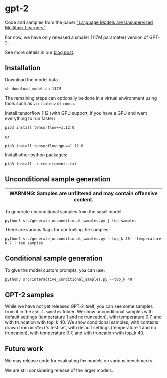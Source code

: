 # gpt-2

Code and samples from the paper ["Language Models are Unsupervised Multitask Learners"](https://d4mucfpksywv.cloudfront.net/better-language-models/language-models.pdf).

For now, we have only released a smaller (117M parameter) version of GPT-2.

See more details in our [blog post](https://blog.openai.com/better-language-models/).

## Installation

Download the model data
```
sh download_model.sh 117M
```

The remaining steps can optionally be done in a virtual environment using tools such as `virtualenv` or `conda`.

Install tensorflow 1.12 (with GPU support, if you have a GPU and want everything to run faster)
```
pip3 install tensorflow==1.12.0
```
or
```
pip3 install tensorflow-gpu==1.12.0
```

Install other python packages:
```
pip3 install -r requirements.txt
```

## Unconditional sample generation

| WARNING: Samples are unfiltered and may contain offensive content. |
| --- |

To generate unconditional samples from the small model:
```
python3 src/generate_unconditional_samples.py | tee samples
```
There are various flags for controlling the samples:
```
python3 src/generate_unconditional_samples.py --top_k 40 --temperature 0.7 | tee samples
```

## Conditional sample generation

To give the model custom prompts, you can use:
```
python3 src/interactive_conditional_samples.py --top_k 40
```

## GPT-2 samples

While we have not yet released GPT-2 itself, you can see some samples from it in the `gpt-2-samples` folder.
We show unconditional samples with default settings (temperature 1 and no truncation), with temperature 0.7, and with truncation with top_k 40.
We show conditional samples, with contexts drawn from `WebText`'s test set, with default settings (temperature 1 and no truncation), with temperature 0.7, and with truncation with top_k 40.

## Future work

We may release code for evaluating the models on various benchmarks.

We are still considering release of the larger models.
